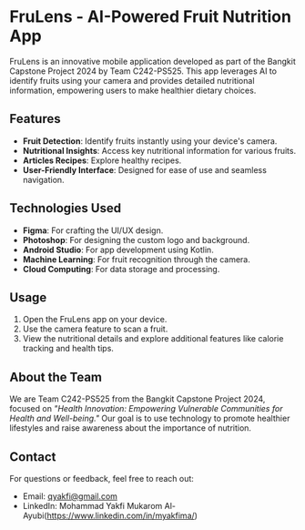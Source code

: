 # FruLens - AI-Powered Fruit Nutrition App

FruLens is an innovative mobile application developed as part of the Bangkit Capstone Project 2024 by Team C242-PS525. This app leverages AI to identify fruits using your camera and provides detailed nutritional information, empowering users to make healthier dietary choices.

## Features

- **Fruit Detection**: Identify fruits instantly using your device's camera.
- **Nutritional Insights**: Access key nutritional information for various fruits.
- **Articles Recipes**: Explore healthy recipes.
- **User-Friendly Interface**: Designed for ease of use and seamless navigation.

## Technologies Used

- **Figma**: For crafting the UI/UX design.
- **Photoshop**: For designing the custom logo and background.
- **Android Studio**: For app development using Kotlin.
- **Machine Learning**: For fruit recognition through the camera.
- **Cloud Computing**: For data storage and processing.


## Usage

1. Open the FruLens app on your device.
2. Use the camera feature to scan a fruit.
3. View the nutritional details and explore additional features like calorie tracking and health tips.

## About the Team

We are Team C242-PS525 from the Bangkit Capstone Project 2024, focused on *"Health Innovation: Empowering Vulnerable Communities for Health and Well-being."* Our goal is to use technology to promote healthier lifestyles and raise awareness about the importance of nutrition.

## Contact

For questions or feedback, feel free to reach out:

- Email: qyakfi@gmail.com
- LinkedIn: Mohammad Yakfi Mukarom Al-Ayubi(https://www.linkedin.com/in/myakfima/)
